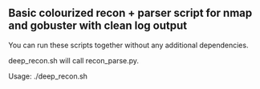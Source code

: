 ## Basic colourized recon + parser script for nmap and gobuster with clean log output

You can run these scripts together without any additional dependencies.

deep_recon.sh will call recon_parse.py.

Usage: ./deep_recon.sh <target-ip>
